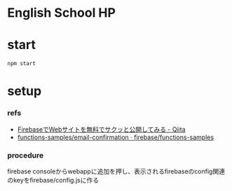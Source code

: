 # English School HP

# start

``npm start``

# setup
### refs
* [FirebaseでWebサイトを無料でサクッと公開してみる - Qiita](http://qiita.com/Ijoru/items/5b27f1c32df2222514fb)
* [functions-samples/email-confirmation · firebase/functions-samples](https://github.com/firebase/functions-samples/tree/032044cda7c8e3d8c3b611ea17ed99a3cc369b15/email-confirmation)

### procedure
firebase consoleからwebappに追加を押し、表示されるfirebaseのconfig関連のkeyをfirebase/config.jsに作る



